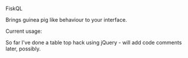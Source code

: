 FiskQL

Brings guinea pig like behaviour to your interface.

Current usage:

<script src="https://cdnjs.cloudflare.com/ajax/libs/jquery/3.2.1/jquery.min.js"></script>
<script src="fisk-jquery.js"></script>

So far I've done a table top hack using jQuery - will add code comments later, possibly.
